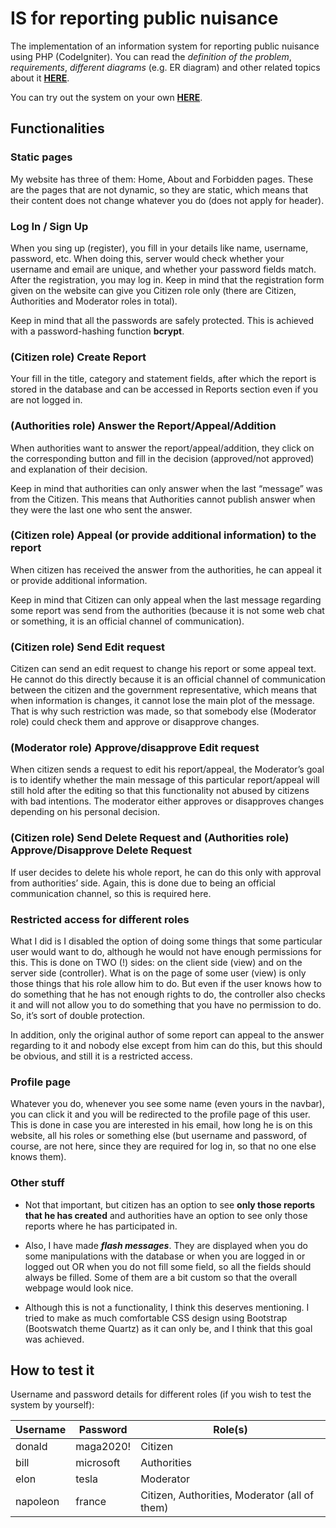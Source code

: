 # IS for reporting public nuisance

The implementation of an information system for reporting public nuisance using PHP (CodeIgniter). You can read the *definition of the problem*, *requirements*, *different diagrams* (e.g. ER diagram) and other related topics about it [**HERE**](https://github.com/MrPatrek/codeigniter-repub-inf-sys/blob/main/information-system-paper.pdf).

You can try out the system on your own [**HERE**](https://www.studenti.famnit.upr.si/~89191172/repub/).

##  Functionalities

### Static pages

My website has three of them: Home, About and Forbidden pages. These are the pages that are not dynamic, so they are static, which means that their content does not change whatever you do (does not apply for header).

### Log In / Sign Up

When you sing up (register), you fill in your details like name, username, password, etc. When doing this, server would check whether your username and email are unique, and whether your password fields match. After the registration, you may log in. Keep in mind that the registration form given on the website can give you Citizen role only (there are Citizen, Authorities and Moderator roles in total).

Keep in mind that all the passwords are safely protected. This is achieved with a password-hashing function **bcrypt**. 

###	(Citizen role) Create Report

Your fill in the title, category and statement fields, after which the report is stored in the database and can be accessed in Reports section even if you are not logged in.

### (Authorities role) Answer the Report/Appeal/Addition

When authorities want to answer the report/appeal/addition, they click on the corresponding button and fill in the decision (approved/not approved) and explanation of their decision.

Keep in mind that authorities can only answer when the last “message” was from the Citizen. This means that Authorities cannot publish answer when they were the last one who sent the answer.

### (Citizen role) Appeal (or provide additional information) to the report

When citizen has received the answer from the authorities, he can appeal it or provide additional information.

Keep in mind that Citizen can only appeal when the last message regarding some report was send from the authorities (because it is not some web chat or something, it is an official channel of communication).

### (Citizen role) Send Edit request

Citizen can send an edit request to change his report or some appeal text. He cannot do this directly because it is an official channel of communication between the citizen and the government representative, which means that when information is changes, it cannot lose the main plot of the message. That is why such restriction was made, so that somebody else (Moderator role) could check them and approve or disapprove changes.

### (Moderator role) Approve/disapprove Edit request

When citizen sends a request to edit his report/appeal, the Moderator’s goal is to identify whether the main message of this particular report/appeal will still hold after the editing so that this functionality not abused by citizens with bad intentions. The moderator either approves or disapproves changes depending on his personal decision.

### (Citizen role) Send Delete Request and (Authorities role) Approve/Disapprove Delete Request

If user decides to delete his whole report, he can do this only with approval from authorities’ side. Again, this is done due to being an official communication channel, so this is required here.

### Restricted access for different roles

What I did is I disabled the option of doing some things that some particular user would want to do, although he would not have enough permissions for this. This is done on TWO (!) sides: on the client side (view) and on the server side (controller). What is on the page of some user (view) is only those things that his role allow him to do. But even if the user knows how to do something that he has not enough rights to do, the controller also checks it and will not allow you to do something that you have no permission to do. So, it’s sort of double protection.

In addition, only the original author of some report can appeal to the answer regarding to it and nobody else except from him can do this, but this should be obvious, and still it is a restricted access.

### Profile page

Whatever you do, whenever you see some name (even yours in the navbar), you can click it and you will be redirected to the profile page of this user. This is done in case you are interested in his email, how long he is on this website, all his roles or something else (but username and password, of course, are not here, since they are required for log in, so that no one else knows them).

### Other stuff

- Not that important, but citizen has an option to see **only those reports that he has created** and authorities have an option to see only those reports where he has participated in.

- Also, I have made ***flash messages***. They are displayed when you do some manipulations with the database or when you are logged in or logged out OR when you do not fill some field, so all the fields should always be filled. Some of them are a bit custom so that the overall webpage would look nice.

- Although this is not a functionality, I think this deserves mentioning. I tried to make as much comfortable CSS design using Bootstrap (Bootswatch theme Quartz) as it can only be, and I think that this goal was achieved.

## How to test it

Username and password details for different roles (if you wish to test the system by yourself):

| Username | Password | Role(s) |
| --- | --- | --- |
| donald | maga2020! | Citizen |
| bill | microsoft | Authorities |
| elon | tesla | Moderator |
| napoleon | france | Citizen, Authorities, Moderator (all of them) |

